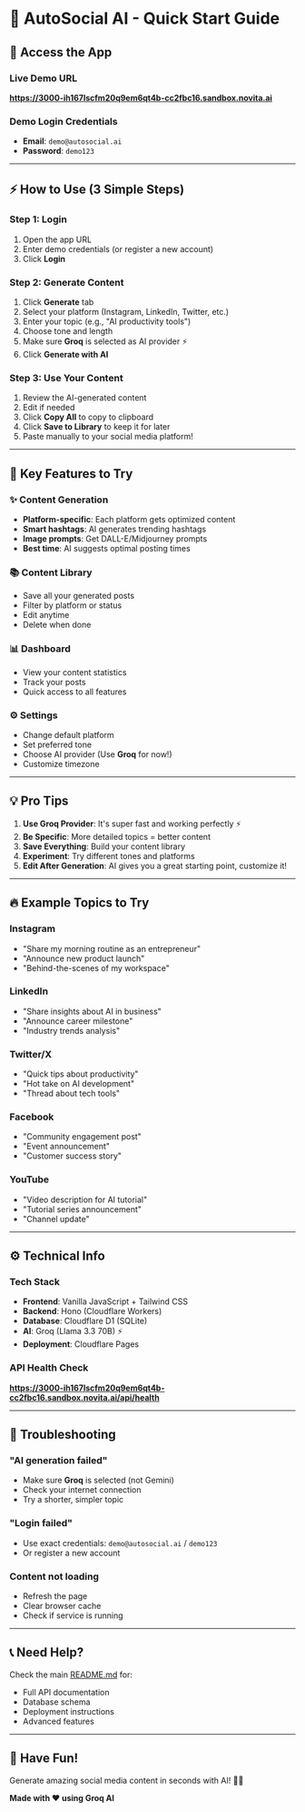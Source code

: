 # 🚀 AutoSocial AI - Quick Start Guide

## 📱 Access the App

### Live Demo URL
**https://3000-ih167lscfm20q9em6qt4b-cc2fbc16.sandbox.novita.ai**

### Demo Login Credentials
- **Email**: `demo@autosocial.ai`
- **Password**: `demo123`

---

## ⚡ How to Use (3 Simple Steps)

### Step 1: Login
1. Open the app URL
2. Enter demo credentials (or register a new account)
3. Click **Login**

### Step 2: Generate Content
1. Click **Generate** tab
2. Select your platform (Instagram, LinkedIn, Twitter, etc.)
3. Enter your topic (e.g., "AI productivity tools")
4. Choose tone and length
5. Make sure **Groq** is selected as AI provider ⚡
6. Click **Generate with AI**

### Step 3: Use Your Content
1. Review the AI-generated content
2. Edit if needed
3. Click **Copy All** to copy to clipboard
4. Click **Save to Library** to keep it for later
5. Paste manually to your social media platform!

---

## 🎯 Key Features to Try

### ✨ Content Generation
- **Platform-specific**: Each platform gets optimized content
- **Smart hashtags**: AI generates trending hashtags
- **Image prompts**: Get DALL-E/Midjourney prompts
- **Best time**: AI suggests optimal posting times

### 📚 Content Library
- Save all your generated posts
- Filter by platform or status
- Edit anytime
- Delete when done

### 📊 Dashboard
- View your content statistics
- Track your posts
- Quick access to all features

### ⚙️ Settings
- Change default platform
- Set preferred tone
- Choose AI provider (Use **Groq** for now!)
- Customize timezone

---

## 💡 Pro Tips

1. **Use Groq Provider**: It's super fast and working perfectly ⚡
2. **Be Specific**: More detailed topics = better content
3. **Save Everything**: Build your content library
4. **Experiment**: Try different tones and platforms
5. **Edit After Generation**: AI gives you a great starting point, customize it!

---

## 🔥 Example Topics to Try

### Instagram
- "Share my morning routine as an entrepreneur"
- "Announce new product launch"
- "Behind-the-scenes of my workspace"

### LinkedIn
- "Share insights about AI in business"
- "Announce career milestone"
- "Industry trends analysis"

### Twitter/X
- "Quick tips about productivity"
- "Hot take on AI development"
- "Thread about tech tools"

### Facebook
- "Community engagement post"
- "Event announcement"
- "Customer success story"

### YouTube
- "Video description for AI tutorial"
- "Tutorial series announcement"
- "Channel update"

---

## ⚙️ Technical Info

### Tech Stack
- **Frontend**: Vanilla JavaScript + Tailwind CSS
- **Backend**: Hono (Cloudflare Workers)
- **Database**: Cloudflare D1 (SQLite)
- **AI**: Groq (Llama 3.3 70B) ⚡
- **Deployment**: Cloudflare Pages

### API Health Check
**https://3000-ih167lscfm20q9em6qt4b-cc2fbc16.sandbox.novita.ai/api/health**

---

## 🐛 Troubleshooting

### "AI generation failed"
- Make sure **Groq** is selected (not Gemini)
- Check your internet connection
- Try a shorter, simpler topic

### "Login failed"
- Use exact credentials: `demo@autosocial.ai` / `demo123`
- Or register a new account

### Content not loading
- Refresh the page
- Clear browser cache
- Check if service is running

---

## 📞 Need Help?

Check the main [README.md](README.md) for:
- Full API documentation
- Database schema
- Deployment instructions
- Advanced features

---

## 🎉 Have Fun!

Generate amazing social media content in seconds with AI! 🤖✨

**Made with ❤️ using Groq AI**
